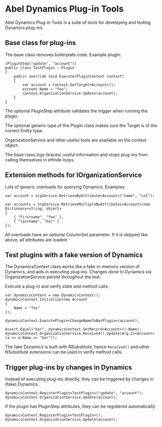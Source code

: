 # Abel Dynamics Plug-in Tools

Abel Dynamics Plug-in Tools is a suite of tools for developing and testing Dynamics plug-ins.

## Base class for plug-ins

The base class removes boilerplate code. Example plugin:

~~~
[PluginStep("update", "account")]
public class TestPlugin : Plugin
{
	public override void Execute(PluginContext context)
	{
		var account = context.GetTarget<Account>();
		account.Name = "foo";
		context.OrganizationService.Update(account);
	}
}
~~~

The optional PluginStep attribute validates the trigger when running the plugin.

The optional generic type of the Plugin class makes sure the Target is of the correct Entity type.

OrganizationService and other useful tools are available on the context object.

The base class logs (traces) useful information and stops plug-ins from calling themselves in infinite loops. 

## Extension methods for IOrganizationService

Lots of generic overloads for querying Dynamics. Examples:

~~~
var account = orgService.RetrieveByAttribute<Account>("name", "Lol");

var accounts = orgService.RetrieveMultipleByAttributes<Account>(new Dictionary<string, object>
{
	{ "firstname", "foo" },
	{ "lastname", "bar" }
});
~~~

All overloads have an optional ColumnSet parameter. If it is skipped like above, all attributes are loaded. 

## Test plugins with a fake version of Dynamics

The DynamicsContext class works like a fake in-memory version of Dynamics, and aids in executing plug-ins. Changes done to Dynamics via OrganizationService persist throughout the test.

Execute a plug-in and verify state and method calls:

~~~
var dynamicsContext = new DynamicsContext();
dynamicsContext.Initialize(new Account
{
	Name = "foo"
});

dynamicsContext.ExecutePlugin<ChangeNameToBarPlugin>(account);

Assert.Equal("bar", dynamicsContext.GetRecord<Account>().Name);
dynamicsContext.OrganizationService.Received().Update(Arg.Is<Account>(a => a.Name == "bar"));
~~~

The fake Dynamics is built with NSubstitute, hence ```Received()``` and other NSubstitute extensions can be used to verify method calls.

## Trigger plug-ins by changes in Dynamics

Instead of executing plug-ins directly, they can be triggered by changes in (fake) Dynamics:

~~~
dynamicsContext.RegisterPlugin<TestPlugin>("update", "account");
dynamicsContext.OrganizationService.Update(account);
~~~

If the plugin has PluginStep attributes, they can be registered automatically:

~~~
dynamicsContext.RegisterPlugin<TestPlugin>();
dynamicsContext.OrganizationService.Update(account);
~~~